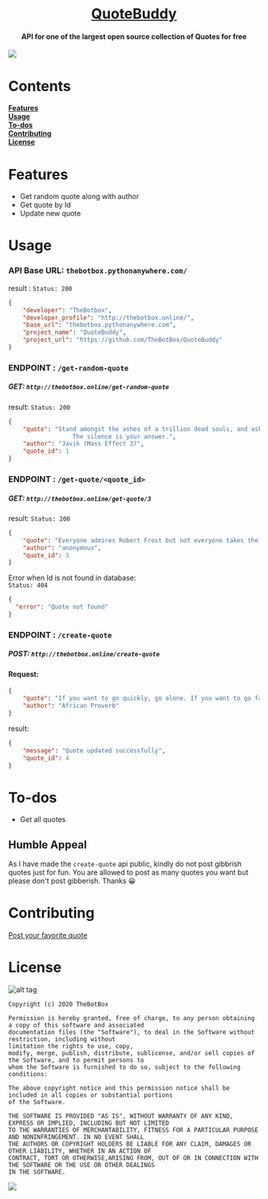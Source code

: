 <h1 align=center><a href="thebotbox.pythonanywhere.com/post-quote">QuoteBuddy</a></h1>
<h4 align=center>API for one of the largest open source collection of Quotes for free </h4>   

<img src= "https://user-images.githubusercontent.com/41512314/83441571-5e0fcc80-a464-11ea-883d-39f00985ee16.png"/>  

#  Contents    
**[Features](#features)**  
**[Usage](#usage)**   
**[To-dos](#to-dos)**   
**[Contributing](#contributing)**    
**[License](#license)** 


# Features 
<ul>
  <li>Get random quote along with author</li>
  <li>Get quote by Id </li>
  <li>Update new quote </li>
</ul>     


# Usage    
### API Base URL: `thebotbox.pythonanywhere.com/` 

result :
`Status: 200`

```json
{
	"developer": "TheBotbox",
	"developer_profile": "http://thebotbox.online/",
	"base_url": "thebotbox.pythonanywhere.com",
	"project_name": "QuoteBuddy",
	"project_url": "https://github.com/TheBotBox/QuoteBuddy"
}
```  

### ENDPOINT : `/get-random-quote`
##### GET: `http://thebotbox.online/get-random-quote`    

result: 
`Status: 200`
```json
{
	"quote": "Stand amongst the ashes of a trillion dead souls, and ask the ghosts if honor matters.
                  The silence is your answer.",
	"author": "Javik (Mass Effect 3)",
	"quote_id": 1
}
```    

### ENDPOINT : `/get-quote/<quote_id>`
##### GET: `http://thebotbox.online/get-quote/3`     

result: 
`Status: 200`
```json
{
	"quote": "Everyone admires Robert Frost but not everyone takes the road less traveled",
	"author": "anonymous",
	"quote_id": 3
}
```  

Error when Id is not found in database:    
`Status: 404`  
```json
{
  "error": "Quote not found"
}
```   


### ENDPOINT : `/create-quote`
##### POST: `http://thebotbox.online/create-quote`     

#### Request: 
```json
{
	"quote": "If you want to go quickly, go alone. If you want to go far, go together",
	"author": "African Proverb"
}
```  

result: 
```json 
{
    "message": "Quote updated successfully",
    "quote_id": 4
}
```    

# To-dos   
<ul>
  <li>Get all quotes</li>  
</ul>


## Humble Appeal    
As I have made the `create-quote` api public, kindly do not post gibbrish quotes just for fun. You are allowed to post as many quotes you want but please don't post gibberish. Thanks 😀 



# Contributing   
<a href="http://thebotbox.pythonanywhere.com/post-quote" target="_blank">Post your favorite quote</a>


# License   
![alt tag](https://img.shields.io/github/license/mashape/apistatus.svg)  
```
Copyright (c) 2020 TheBotBox

Permission is hereby granted, free of charge, to any person obtaining a copy of this software and associated 
documentation files (the "Software"), to deal in the Software without restriction, including without
limitation the rights to use, copy, 
modify, merge, publish, distribute, sublicense, and/or sell copies of the Software, and to permit persons to 
whom the Software is furnished to do so, subject to the following conditions:

The above copyright notice and this permission notice shall be included in all copies or substantial portions 
of the Software.

THE SOFTWARE IS PROVIDED "AS IS", WITHOUT WARRANTY OF ANY KIND, EXPRESS OR IMPLIED, INCLUDING BUT NOT LIMITED 
TO THE WARRANTIES OF MERCHANTABILITY, FITNESS FOR A PARTICULAR PURPOSE AND NONINFRINGEMENT. IN NO EVENT SHALL 
THE AUTHORS OR COPYRIGHT HOLDERS BE LIABLE FOR ANY CLAIM, DAMAGES OR OTHER LIABILITY, WHETHER IN AN ACTION OF 
CONTRACT, TORT OR OTHERWISE,ARISING FROM, OUT OF OR IN CONNECTION WITH THE SOFTWARE OR THE USE OR OTHER DEALINGS 
IN THE SOFTWARE. 
```   

[ ![](https://img.shields.io/badge/Say%20Thanks-!-1EAEDB.svg) ](https://saythanks.io/to/boxforbot%40gmail.com)
